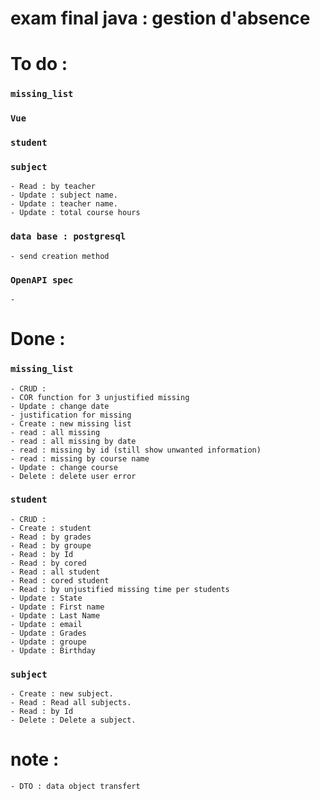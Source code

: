 # exam final java : gestion d'absence

# To do : 

### `missing_list`

### `Vue`

### `student`
    
### `subject`

    - Read : by teacher
    - Update : subject name.
    - Update : teacher name.
    - Update : total course hours
    
### `data base : postgresql`

    - send creation method

### `OpenAPI spec`

    -

# Done : 

### `missing_list`
    
    - CRUD :
    - COR function for 3 unjustified missing 
    - Update : change date 
    - justification for missing
    - Create : new missing list
    - read : all missing
    - read : all missing by date 
    - read : missing by id (still show unwanted information)
    - read : missing by course name
    - Update : change course
    - Delete : delete user error

  ### `student`

    - CRUD : 
    - Create : student
    - Read : by grades
    - Read : by groupe
    - Read : by Id
    - Read : by cored
    - Read : all student
    - Read : cored student
    - Read : by unjustified missing time per students
    - Update : State
    - Update : First name
    - Update : Last Name
    - Update : email
    - Update : Grades
    - Update : groupe
    - Update : Birthday 

  ### `subject`

    - Create : new subject.
    - Read : Read all subjects.
    - Read : by Id
    - Delete : Delete a subject.


# note : 
    - DTO : data object transfert